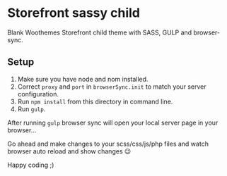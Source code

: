 # Storefront sassy child
Blank Woothemes Storefront child theme with SASS, GULP and browser-sync.

## Setup

1. Make sure you have node and nom installed.
2. Correct `proxy` and `port` in `browserSync.init` to match your server configuration.
3. Run `npm install` from this directory in command line.
4. Run `gulp`.

After running `gulp` browser sync will open your local server page in your browser...

Go ahead and make changes to your scss/css/js/php files and watch browser auto reload and show changes :wink:

Happy coding ;)